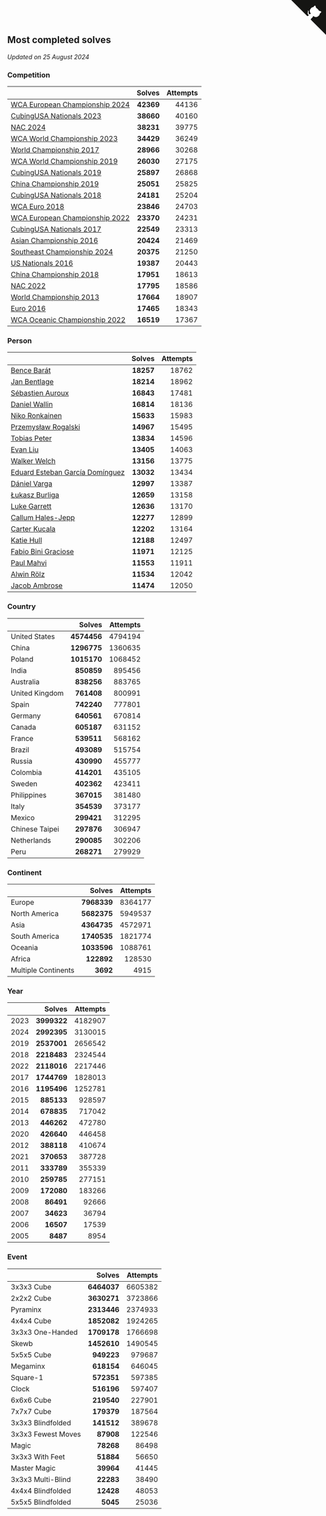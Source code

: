 ## Most completed solves

*Updated on 25 August 2024*


### Competition

|  | Solves | Attempts |
| :--- | ---: | ---: |
| [WCA European Championship 2024](https://www.worldcubeassociation.org/competitions/Euro2024) | **42369** | 44136 |
| [CubingUSA Nationals 2023](https://www.worldcubeassociation.org/competitions/CubingUSANationals2023) | **38660** | 40160 |
| [NAC 2024](https://www.worldcubeassociation.org/competitions/NAC2024) | **38231** | 39775 |
| [WCA World Championship 2023](https://www.worldcubeassociation.org/competitions/WC2023) | **34429** | 36249 |
| [World Championship 2017](https://www.worldcubeassociation.org/competitions/WC2017) | **28966** | 30268 |
| [WCA World Championship 2019](https://www.worldcubeassociation.org/competitions/WC2019) | **26030** | 27175 |
| [CubingUSA Nationals 2019](https://www.worldcubeassociation.org/competitions/CubingUSANationals2019) | **25897** | 26868 |
| [China Championship 2019](https://www.worldcubeassociation.org/competitions/ChinaChampionship2019) | **25051** | 25825 |
| [CubingUSA Nationals 2018](https://www.worldcubeassociation.org/competitions/CubingUSANationals2018) | **24181** | 25204 |
| [WCA Euro 2018](https://www.worldcubeassociation.org/competitions/Euro2018) | **23846** | 24703 |
| [WCA European Championship 2022](https://www.worldcubeassociation.org/competitions/Euro2022) | **23370** | 24231 |
| [CubingUSA Nationals 2017](https://www.worldcubeassociation.org/competitions/CubingUSANationals2017) | **22549** | 23313 |
| [Asian Championship 2016](https://www.worldcubeassociation.org/competitions/AsianChampionship2016) | **20424** | 21469 |
| [Southeast Championship 2024](https://www.worldcubeassociation.org/competitions/SoutheastChampionship2024) | **20375** | 21250 |
| [US Nationals 2016](https://www.worldcubeassociation.org/competitions/USNationals2016) | **19387** | 20443 |
| [China Championship 2018](https://www.worldcubeassociation.org/competitions/ChinaChampionship2018) | **17951** | 18613 |
| [NAC 2022](https://www.worldcubeassociation.org/competitions/NAC2022) | **17795** | 18586 |
| [World Championship 2013](https://www.worldcubeassociation.org/competitions/WC2013) | **17664** | 18907 |
| [Euro 2016](https://www.worldcubeassociation.org/competitions/Euro2016) | **17465** | 18343 |
| [WCA Oceanic Championship 2022](https://www.worldcubeassociation.org/competitions/OC2022) | **16519** | 17367 |

### Person

|  | Solves | Attempts |
| :--- | ---: | ---: |
| [Bence Barát](https://www.worldcubeassociation.org/persons/2008BARA01) | **18257** | 18762 |
| [Jan Bentlage](https://www.worldcubeassociation.org/persons/2010BENT01) | **18214** | 18962 |
| [Sébastien Auroux](https://www.worldcubeassociation.org/persons/2008AURO01) | **16843** | 17481 |
| [Daniel Wallin](https://www.worldcubeassociation.org/persons/2013WALL03) | **16814** | 18136 |
| [Niko Ronkainen](https://www.worldcubeassociation.org/persons/2010RONK01) | **15633** | 15983 |
| [Przemysław Rogalski](https://www.worldcubeassociation.org/persons/2013ROGA02) | **14967** | 15495 |
| [Tobias Peter](https://www.worldcubeassociation.org/persons/2014PETE03) | **13834** | 14596 |
| [Evan Liu](https://www.worldcubeassociation.org/persons/2009LIUE01) | **13405** | 14063 |
| [Walker Welch](https://www.worldcubeassociation.org/persons/2011WELC01) | **13156** | 13775 |
| [Eduard Esteban García Domínguez](https://www.worldcubeassociation.org/persons/2011EDUA01) | **13032** | 13434 |
| [Dániel Varga](https://www.worldcubeassociation.org/persons/2008VARG01) | **12997** | 13387 |
| [Łukasz Burliga](https://www.worldcubeassociation.org/persons/2013BURL01) | **12659** | 13158 |
| [Luke Garrett](https://www.worldcubeassociation.org/persons/2017GARR05) | **12636** | 13170 |
| [Callum Hales-Jepp](https://www.worldcubeassociation.org/persons/2012HALE01) | **12277** | 12899 |
| [Carter Kucala](https://www.worldcubeassociation.org/persons/2015KUCA01) | **12202** | 13164 |
| [Katie Hull](https://www.worldcubeassociation.org/persons/2010HULL01) | **12188** | 12497 |
| [Fabio Bini Graciose](https://www.worldcubeassociation.org/persons/2010GRAC02) | **11971** | 12125 |
| [Paul Mahvi](https://www.worldcubeassociation.org/persons/2012MAHV01) | **11553** | 11911 |
| [Alwin Rölz](https://www.worldcubeassociation.org/persons/2016ROLZ01) | **11534** | 12042 |
| [Jacob Ambrose](https://www.worldcubeassociation.org/persons/2010AMBR01) | **11474** | 12050 |

### Country

|  | Solves | Attempts |
| :--- | ---: | ---: |
| United States | **4574456** | 4794194 |
| China | **1296775** | 1360635 |
| Poland | **1015170** | 1068452 |
| India | **850859** | 895456 |
| Australia | **838256** | 883765 |
| United Kingdom | **761408** | 800991 |
| Spain | **742240** | 777801 |
| Germany | **640561** | 670814 |
| Canada | **605187** | 631152 |
| France | **539511** | 568162 |
| Brazil | **493089** | 515754 |
| Russia | **430990** | 455777 |
| Colombia | **414201** | 435105 |
| Sweden | **402362** | 423411 |
| Philippines | **367015** | 381480 |
| Italy | **354539** | 373177 |
| Mexico | **299421** | 312295 |
| Chinese Taipei | **297876** | 306947 |
| Netherlands | **290085** | 302206 |
| Peru | **268271** | 279929 |

### Continent

|  | Solves | Attempts |
| :--- | ---: | ---: |
| Europe | **7968339** | 8364177 |
| North America | **5682375** | 5949537 |
| Asia | **4364735** | 4572971 |
| South America | **1740535** | 1821774 |
| Oceania | **1033596** | 1088761 |
| Africa | **122892** | 128530 |
| Multiple Continents | **3692** | 4915 |

### Year

|  | Solves | Attempts |
| :--- | ---: | ---: |
| 2023 | **3999322** | 4182907 |
| 2024 | **2992395** | 3130015 |
| 2019 | **2537001** | 2656542 |
| 2018 | **2218483** | 2324544 |
| 2022 | **2118016** | 2217446 |
| 2017 | **1744769** | 1828013 |
| 2016 | **1195496** | 1252781 |
| 2015 | **885133** | 928597 |
| 2014 | **678835** | 717042 |
| 2013 | **446262** | 472780 |
| 2020 | **426640** | 446458 |
| 2012 | **388118** | 410674 |
| 2021 | **370653** | 387728 |
| 2011 | **333789** | 355339 |
| 2010 | **259785** | 277151 |
| 2009 | **172080** | 183266 |
| 2008 | **86491** | 92666 |
| 2007 | **34623** | 36794 |
| 2006 | **16507** | 17539 |
| 2005 | **8487** | 8954 |

### Event

|  | Solves | Attempts |
| :--- | ---: | ---: |
| 3x3x3 Cube | **6464037** | 6605382 |
| 2x2x2 Cube | **3630271** | 3723866 |
| Pyraminx | **2313446** | 2374933 |
| 4x4x4 Cube | **1852082** | 1924265 |
| 3x3x3 One-Handed | **1709178** | 1766698 |
| Skewb | **1452610** | 1490545 |
| 5x5x5 Cube | **949223** | 979687 |
| Megaminx | **618154** | 646045 |
| Square-1 | **572351** | 597385 |
| Clock | **516196** | 597407 |
| 6x6x6 Cube | **219540** | 227901 |
| 7x7x7 Cube | **179379** | 187564 |
| 3x3x3 Blindfolded | **141512** | 389678 |
| 3x3x3 Fewest Moves | **87908** | 122546 |
| Magic | **78268** | 86498 |
| 3x3x3 With Feet | **51884** | 56650 |
| Master Magic | **39964** | 41445 |
| 3x3x3 Multi-Blind | **22283** | 38490 |
| 4x4x4 Blindfolded | **12428** | 48053 |
| 5x5x5 Blindfolded | **5045** | 25036 |


<a href="https://github.com/jonatanklosko/wca_statistics" class="github-corner" aria-label="View source on Github"><svg width="80" height="80" viewBox="0 0 250 250" style="fill:#151513; color:#fff; position: absolute; top: 0; border: 0; right: 0;" aria-hidden="true"><path d="M0,0 L115,115 L130,115 L142,142 L250,250 L250,0 Z"></path><path d="M128.3,109.0 C113.8,99.7 119.0,89.6 119.0,89.6 C122.0,82.7 120.5,78.6 120.5,78.6 C119.2,72.0 123.4,76.3 123.4,76.3 C127.3,80.9 125.5,87.3 125.5,87.3 C122.9,97.6 130.6,101.9 134.4,103.2" fill="currentColor" style="transform-origin: 130px 106px;" class="octo-arm"></path><path d="M115.0,115.0 C114.9,115.1 118.7,116.5 119.8,115.4 L133.7,101.6 C136.9,99.2 139.9,98.4 142.2,98.6 C133.8,88.0 127.5,74.4 143.8,58.0 C148.5,53.4 154.0,51.2 159.7,51.0 C160.3,49.4 163.2,43.6 171.4,40.1 C171.4,40.1 176.1,42.5 178.8,56.2 C183.1,58.6 187.2,61.8 190.9,65.4 C194.5,69.0 197.7,73.2 200.1,77.6 C213.8,80.2 216.3,84.9 216.3,84.9 C212.7,93.1 206.9,96.0 205.4,96.6 C205.1,102.4 203.0,107.8 198.3,112.5 C181.9,128.9 168.3,122.5 157.7,114.1 C157.9,116.9 156.7,120.9 152.7,124.9 L141.0,136.5 C139.8,137.7 141.6,141.9 141.8,141.8 Z" fill="currentColor" class="octo-body"></path></svg></a><style>.github-corner:hover .octo-arm{animation:octocat-wave 560ms ease-in-out}@keyframes octocat-wave{0%,100%{transform:rotate(0)}20%,60%{transform:rotate(-25deg)}40%,80%{transform:rotate(10deg)}}@media (max-width:500px){.github-corner:hover .octo-arm{animation:none}.github-corner .octo-arm{animation:octocat-wave 560ms ease-in-out}}</style>
